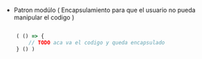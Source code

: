 * Patron modúlo ( Encapsulamiento para que el usuario no pueda manipular el codigo )

```js

    ( () => {
        // TODO aca va el codigo y queda encapsulado
    } () )

```